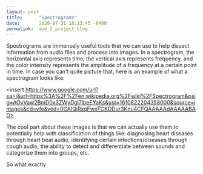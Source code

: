 ```yaml
---
layout: post
title:      "Spectrograms"
date:       2020-07-31 18:13:45 -0400
permalink:  mod_2_project_blog
---
```



Spectrograms are immensely useful tools that we can use to help dissect information from audio files and process into images. In a spectrogram, the horizontal axis represents time, the vertical axis represents frequency, and the color intensity represents the amplitude of a frequency at a certain point in time. In case you can't quite picture that, here is an example of what a spectrogram looks like: 

<insert https://www.google.com/url?sa=i&url=https%3A%2F%2Fen.wikipedia.org%2Fwiki%2FSpectrogram&psig=AOvVaw2BmD0x3ZWyDgl7lbeEYaKs&ust=1610822204358000&source=images&cd=vfe&ved=0CAIQjRxqFwoTCKDDur3Knu4CFQAAAAAdAAAAABAD>

The cool part about these images is that we can actually use them to potentially help with classification of things like: diagnosing heart diseases through heart beat audio, identifying certain infections/diseases through cough audio, the ability to detect and differentiate between sounds and categorize them into groups, etc.

So what exactly 

